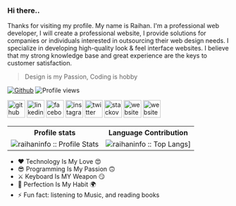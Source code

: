 ### Hi there..

Thanks for visiting my profile. My name is Raihan. I'm a professional web developer, І will create a professional website, I provide solutions for companies or individuals interested in outsourcing their web design needs. I specialize in developing high-quality look & feel interface websites. I believe that my strong knowledge base and great experience are the keys to customer satisfaction.

> Design is my Passion, Coding is hobby

[![Github](https://img.shields.io/github/followers/raihaninfo?label=Follow&style=social)](https://github.com/raihaninfo)
![Profile views](https://gpvc.arturio.dev/raihaninfo)

[<img src='https://img.icons8.com/color/48/000000/github--v1.png' alt='github' height='40'>](https://github.com/raihaninfo) [<img src='https://img.icons8.com/color/48/000000/linkedin-circled--v1.png' alt='linkedin' height='40'>](https://www.linkedin.com/in/raihaninfo/) [<img src='https://img.icons8.com/color/48/000000/facebook-circled--v5.png' alt='facebook' height='40'>](https://www.facebook.com/raihan.mahmudi.50) [<img src='https://img.icons8.com/color/48/000000/instagram-new--v2.png' alt='instagram' height='40'>](https://www.instagram.com/Raihan_Info/) [<img src='https://img.icons8.com/ios-filled/50/4a90e2/twitter-circled--v1.png' alt='twitter' height='40'>](https://twitter.com/mdabraihan40) [<img src='https://img.icons8.com/fluency/48/4a90e2/stackoverflow.png' alt='stackoverflow' height='40'>](https://stackoverflow.com/users/14877727/md-abu-raihan) [<img src='https://img.icons8.com/fluency/48/4a90e2/domain.png' alt='website' height='40'>](https://mdabraihan.tech) [<img src='https://img.icons8.com/fluency/48/4a90e2/youtube.png' alt='website' height='40'>](https://youtube.com/learnwithraihan)

<p align="center">
   <table>
      <tr>
       <th>Profile stats  </th>
       <th>Language Contribution</th>
     </tr>
      <tr>
       <td><img alt="raihaninfo :: Profile Stats" src="https://github-readme-stats.vercel.app/api?username=raihaninfo&show_icons=true&theme=dark"> </td>
       <td><img alt="raihaninfo :: Top Langs]" src="https://github-readme-stats.vercel.app/api/top-langs/?username=raihaninfo&langs_count=10&theme=tokyonight&layout=compact&hide=html"> </td>
     </tr>
   </table>
</p>

- ❤️ Technology Is My Love 😍
- 😎 Programming Is My Passion 🙃
- ⚔ Keyboard Is MY Weapon 😏
- 🥰 Perfection Is My Habit 🌍
- ⚡ Fun fact: listening to Music, and reading books
